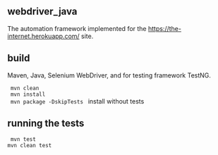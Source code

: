 ## webdriver_java
The automation framework implemented for the https://the-internet.herokuapp.com/ site.

## build
Maven, Java, Selenium WebDriver, and for testing framework TestNG.

<code> mvn clean</code> <br /> <code> mvn install </code> <br />
<code> mvn package -DskipTests </code> install without tests

## running the tests
<code> mvn test </code> <br />
<code>mvn clean test</code>